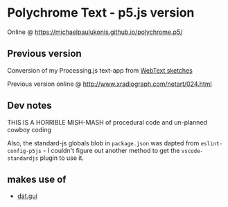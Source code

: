 # Polychrome Text - p5.js version
Online @ https://michaelpaulukonis.github.io/polychrome.p5/

## Previous version
Conversion of my Processing.js text-app from [WebText sketches](https://github.com/MichaelPaulukonis/WebText)

Previous version online @ http://www.xradiograph.com/netart/024.html

## Dev notes
THIS IS A HORRIBLE MISH-MASH of procedural code and un-planned cowboy coding

Also, the standard-js globals blob in `package.json` was dapted from `eslint-config-p5js` - I couldn't figure out another method to get the `vscode-standardjs` plugin to use it.

## makes use of
 - [dat.gui](https://github.com/dataarts/dat.gui)